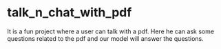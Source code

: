 # talk_n_chat_with_pdf
It is a fun project where a user can talk with a pdf. Here he can ask some questions related to the pdf and our model will answer the questions. 
